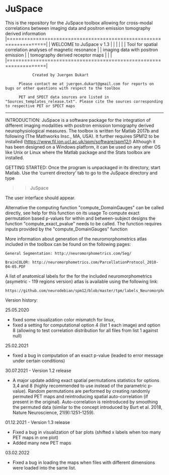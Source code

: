 # JuSpace
This is the repository for the JuSpace toolbox allowing for cross-modal correlations between imaging data and positron emission tomography derived information
|===================================================================|
|                        WELCOME to JuSpace v 1.3                   |
|                                                                   |
|                                                                   |
|    Tool for spatial correlation analyses of magnetic resonance    |
|    		imaging data with positron emission                          |
|                 tomography derived receptor maps                  |
|                                                                   |
|===================================================================|
 
       			Created by Juergen Dukart
          
          Please contact me at juergen.dukart@gmail.com for reports on bugs or other questions with respect to the toolbox
 
          PET and SPECT data sources are listed in "Sources_templates_release.txt". Please cite the sources corresponding to respective PET or SPECT maps

 
--------------------------------------------------------------------
 
INTRODUCTION:
JuSpace is a software package for the integration of different imaging modalities with positron emission tomography derived neurophysiological measures.
The toolbox is written for Matlab 2017b and following (The Mathworks Insc., MA, USA). It further requires SPM12 to be installed (https://www.fil.ion.ucl.ac.uk/spm/software/spm12/)
Although it has been designed on a Windows platform, it can be used on any other OS like Unix or Linux where the Matlab package and the Stats toolbox are installed.

GETTING STARTED:
Once the program is unpackaged in its directory, start Matlab. Use the ‘current directory’ tab to go to the JuSpace directory and type
>>JuSpace

The user interface should appear.

Alternative the computing function "compute_DomainGauges" can be called directly, see help for this function on its usage
To compute exact permutation based p-values for within and between-subject designs the function "compute_exact_pvalue" needs to be called. The function requires inputs provided by the "compute_DomainGauges" function

More information about generation of the neuromorphometrics atlas included in the toolbox can be found on the following pages:

 	General Segmentation: http://neuromorphometrics.com/Seg/
	
	BrainCOLOR: http://neuromorphometrics.com/ParcellationProtocol_2010-04-05.PDF

A list of anatomical labels for the for the included neuromorphometrics (asymetric - 119 regions version) atlas is available using the following link:
   
	https://github.com/neurodebian/spm12/blob/master/tpm/labels_Neuromorphometrics.xml
 
Version history:

25.05.2020 
- fixed some visualization color mismatch for linux, 
- fixed a setting for computational option 4 (list 1 each image) and option 8 (allowing to test correlation distribution for all files from list 1 against null)

25.02.2021
- fixed a bug in computation of an exact p-value (leaded to error message under certain conditions)

30.07.2021 - Version 1.2 release
- A major update adding exact spatial permutations statistics for options 3,4 and 8 (highly recommended to use instead of the parametric p-value). Random permutations are performed by creating randomly permuted PET maps and reintroducing spatial auto-correlation (if present in the original). Auto-correlation is reintroduced by smoothing the permuted data (similar to the concept introduced by Burt et al. 2018, Nature Neuroscience, 21(9):1251–1259).

01.12.2021 - Version 1.3 release
- Fixed a bug in visualization of bar plots (shifted x labels when too many PET maps in one plot)
- Added many new PET maps

03.02.2022
- Fixed a bug in loading the maps when files with different dimensions were loaded into the same list.
